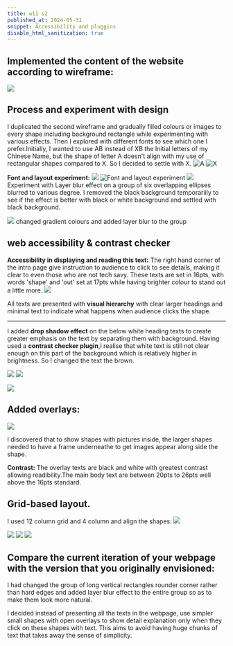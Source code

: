 ```yaml
---
title: w11 s2 
published_at: 2024-05-31
snippet: Accessibility and pluggins
disable_html_sanitization: true
---
```



## Implemented the content of the website according to wireframe:
![ ](a4/11.png)

## Process and experiment with design
I duplicated the second wireframe and gradually filled colours or images to every shape including background rectangle while experimenting with various effects.
Then I explored with different fonts to see which one I prefer.Initially, I wanted to use AB instead of XB the Initial letters of my Chinese Name, but the shape of letter A doesn't align with my use of rectangular shapes compared to X. So I decided to settle with X.
![A ](a4/AB.png)
![X](a4/XB.png)



**Font and layout experiment:**
![](a4/FE1.png)
![Font and layout experiment](a4/FE.png)
![](a4/Blur.png)
Experiment with Layer blur effect on a group of six overlapping ellipses blurred to various degree.
I removed the black background temporariily to see if the effect is better with black or white background and settled with black background.



![ ](a4/gr.png)
changed gradient colours and added layer blur to the group


## web accessibility & contrast checker

**Accessibility in displaying and reading this text:**
The right hand corner of the intro page give instruction to audience to click to see details, making it clear to even those who are not tech savy. These texts are set in 16pts, with words 'shape' and 'out' set at 17pts while having brighter colour to stand out a little more.
![ ](a4/text.png)

All texts are presented with **visual hierarchy** with clear larger headings and minimal text to indicate what happens when audience clicks the shape. 


-----------------------------------------------------------------------------------------------------------------------------
I added **drop shadow effect** on the below white heading texts to create greater emphasis on the text by separating them with background.
Having used a **contrast checker plugin**,I realise that white text is  still not clear enough on this part of the background which is relatively higher in brightness. So I changed the text the brown.

![ ](a4/c1.png)
![ ](a4/c2.png)

![ ](a4/c3.png)


## Added overlays:
![ ](a4/12.png)


I discovered that to show shapes with pictures inside, the larger shapes needed to have a frame underneathe to get images appear along side the shape.

**Contrast:**
The overlay texts are black and white with greatest contrast allowing readibility.The main body text are between 20pts to 26pts well above the 16pts standard.


## Grid-based layout.
I used 12 column grid and 4 column and align the shapes:
![ ](a4/8.png)

![ ](a4/p1.png)
![ ](a4/p2.png)
![ ](a4/p3.png)



## Compare the current iteration of your webpage with the version that you originally envisioned:

I had changed the group of long vertical rectangles rounder corner rather than hard edges and added layer blur effect to the entire group so as to make them look more natural.

 I decided instead of presenting all the texts in the webpage, use simpler small shapes with open overlays to show detail explanation only when they click on these shapes with text. This aims to avoid having huge chunks of text that takes away the sense of simplicity.


